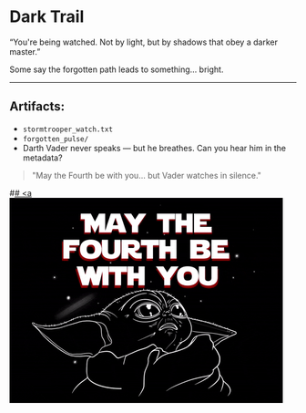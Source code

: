 # Dark Trail

“You're being watched. Not by light, but by shadows that obey a darker master.”

Some say the forgotten path leads to something… bright.

---

## Artifacts:


- `stormtrooper_watch.txt`
- `forgotten_pulse/`
- Darth Vader never speaks — but he breathes. Can you hear him in the metadata?

> "May the Fourth be with you... but Vader watches in silence."

<!-- the shadows know -->
#<a href="https://x.com/ShadowTiger01" target="_blank">#
  <a <img src="https://github.com/ShadowTiger01-X/MS/blob/main/May%204th" alt="ZmxhZ3t2YWRlcl9rbm93c190aGVfd2F5fQ==" />
</a>
